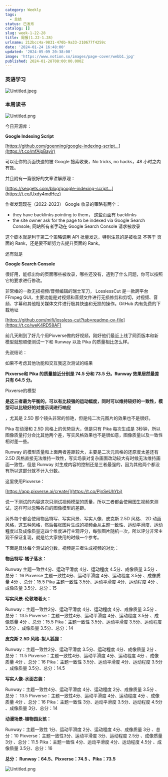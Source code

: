 ```yaml
---
category: Weekly
tags:
  - 总结
status: 已发布
catalog: []
slug: week-1-22-28
title: 周报(1.22-1.28)
urlname: 212bcc4a-9831-470b-9a33-210677f4259c
date: '2024-01-24 16:48:00'
updated: '2024-05-09 20:38:00'
image: 'https://www.notion.so/images/page-cover/webb1.jpg'
published: 2024-01-28T08:00:00.000Z
---
```


### 英语学习


![Untitled.jpeg](https://prod-files-secure.s3.us-west-2.amazonaws.com/5d24fe63-e567-4804-86f9-9fdc62e13082/13f89310-e18e-4344-b5f8-95c58ff07f1e/Untitled.jpeg?X-Amz-Algorithm=AWS4-HMAC-SHA256&X-Amz-Content-Sha256=UNSIGNED-PAYLOAD&X-Amz-Credential=ASIAZI2LB466UFZ3SMT7%2F20250227%2Fus-west-2%2Fs3%2Faws4_request&X-Amz-Date=20250227T053934Z&X-Amz-Expires=3600&X-Amz-Security-Token=IQoJb3JpZ2luX2VjEDYaCXVzLXdlc3QtMiJGMEQCIA2hStnHgvtEqkkiWhrkGSiRNb%2FR5ui2SjVMVqhr1%2FJEAiBqXHfL5R06g2VS539hGt%2FQxKmNCLfFmFAW22%2FbsGBddir%2FAwhuEAAaDDYzNzQyMzE4MzgwNSIMJhqVasCW0H%2FvXEpiKtwD9Zrxdu2SVdmnyPYrkmne1%2BikhimsA4ZVQy34Aq4dbC4XQBezCdenAXuBpncshGXRzh6hyCo3zUwsVQppS9JMrpp4GJ%2Fu%2BDkxfG7B%2FH5dlIR%2BeFCUDXT%2FediGPKa6giZT9g1xTnlPB2yNTbfSsD0FGxqJvxPV%2FYyl8RtyZSb2r32k4ttcHatwwZstgICTUou4BzU4GUT6dYVOAGmZkQ1yJtTGi5x2LY3jy10DlTxYmh7DpW%2B4a%2Fi%2FRqfFJQ14SgqcoubA3dLz5oIkVkeA3%2FK7nIPgYhZ793KI0PCuU9jKWKxnVVAqmmgXoZy29kMAlF2mJVMMM26OMY7mwYP1ROph%2B8Qhisy1ShbFuBI4ZDerH91a1zsEjGqWHuUYwkj%2BmU4DPITpBYDfvmS0nWGn0CMQklE8ljLsTfMCzThE2xG0jXjZz55%2FD6RBuUiQ235LtzmgFck1K3uVjOjHC8SLgHo%2BEI2%2FrXOw0nSv2ta8nT0RNPMzARXnMOMXvKEXhwkQQfVuc7123jhtnvNF0EF%2FGdct7ofMZ%2BzHLWbV9v7a4rW%2Bv%2BG%2FfNwtzgiOFY%2BvrC3wWVsr3arfQ3bxIxK1zE7nEbkk0ugd41XdS5u6uuH%2FGnYjqMtmxKivuTob1FpnKqYwy%2Bz%2FvQY6pgGWapYxxum25eV4hYfNu%2F2lGKnRFcM4t7JRI3%2FU6g9iQNiStWjwZbOyUMZzjjnDb96YkiiYbCce6UwNkPd%2FpFfR8lK9gTQZxJsQC0sQGYGkjL4oS0VsCwQNw8JEN1RkQyQU9gjuF7BL5J2nMqYzsDdV2hIuSIVj0rGKL%2BTHIjhfa6J7EgRWP2Pgh8kuJbMzfMFSscAd0KPqK4RsvBaZoWRnzq8tAXmj&X-Amz-Signature=63e617165001e71913529ca3f327e8df2775f41f7cff682580e184bc0bf12447&X-Amz-SignedHeaders=host&x-id=GetObject)


### 本周读书


![Untitled.png](https://prod-files-secure.s3.us-west-2.amazonaws.com/5d24fe63-e567-4804-86f9-9fdc62e13082/4230a01f-03e6-45a7-9f78-5892b7e77e85/Untitled.png?X-Amz-Algorithm=AWS4-HMAC-SHA256&X-Amz-Content-Sha256=UNSIGNED-PAYLOAD&X-Amz-Credential=ASIAZI2LB466UFZ3SMT7%2F20250227%2Fus-west-2%2Fs3%2Faws4_request&X-Amz-Date=20250227T053934Z&X-Amz-Expires=3600&X-Amz-Security-Token=IQoJb3JpZ2luX2VjEDYaCXVzLXdlc3QtMiJGMEQCIA2hStnHgvtEqkkiWhrkGSiRNb%2FR5ui2SjVMVqhr1%2FJEAiBqXHfL5R06g2VS539hGt%2FQxKmNCLfFmFAW22%2FbsGBddir%2FAwhuEAAaDDYzNzQyMzE4MzgwNSIMJhqVasCW0H%2FvXEpiKtwD9Zrxdu2SVdmnyPYrkmne1%2BikhimsA4ZVQy34Aq4dbC4XQBezCdenAXuBpncshGXRzh6hyCo3zUwsVQppS9JMrpp4GJ%2Fu%2BDkxfG7B%2FH5dlIR%2BeFCUDXT%2FediGPKa6giZT9g1xTnlPB2yNTbfSsD0FGxqJvxPV%2FYyl8RtyZSb2r32k4ttcHatwwZstgICTUou4BzU4GUT6dYVOAGmZkQ1yJtTGi5x2LY3jy10DlTxYmh7DpW%2B4a%2Fi%2FRqfFJQ14SgqcoubA3dLz5oIkVkeA3%2FK7nIPgYhZ793KI0PCuU9jKWKxnVVAqmmgXoZy29kMAlF2mJVMMM26OMY7mwYP1ROph%2B8Qhisy1ShbFuBI4ZDerH91a1zsEjGqWHuUYwkj%2BmU4DPITpBYDfvmS0nWGn0CMQklE8ljLsTfMCzThE2xG0jXjZz55%2FD6RBuUiQ235LtzmgFck1K3uVjOjHC8SLgHo%2BEI2%2FrXOw0nSv2ta8nT0RNPMzARXnMOMXvKEXhwkQQfVuc7123jhtnvNF0EF%2FGdct7ofMZ%2BzHLWbV9v7a4rW%2Bv%2BG%2FfNwtzgiOFY%2BvrC3wWVsr3arfQ3bxIxK1zE7nEbkk0ugd41XdS5u6uuH%2FGnYjqMtmxKivuTob1FpnKqYwy%2Bz%2FvQY6pgGWapYxxum25eV4hYfNu%2F2lGKnRFcM4t7JRI3%2FU6g9iQNiStWjwZbOyUMZzjjnDb96YkiiYbCce6UwNkPd%2FpFfR8lK9gTQZxJsQC0sQGYGkjL4oS0VsCwQNw8JEN1RkQyQU9gjuF7BL5J2nMqYzsDdV2hIuSIVj0rGKL%2BTHIjhfa6J7EgRWP2Pgh8kuJbMzfMFSscAd0KPqK4RsvBaZoWRnzq8tAXmj&X-Amz-Signature=796ce55ad303695e08df92f148ecf68700c026d77414c5c4ea7dca3d577a86d5&X-Amz-SignedHeaders=host&x-id=GetObject)


今日开源库：


**Google Indexing Script**


[https://github.com/goenning/google-indexing-script…](https://t.co/mfAipBayir)


可以让你的页面快速的被 Google 搜索收录，No tricks, no hacks，48 小时之内有效。

并且附有一篇很好的文章讲解原理：


[https://seogets.com/blog/google-indexing-script…](https://t.co/Uxdy4mdHez)


作者发现现在（2022-2023） Google 收录的策略有两个：

- they have backlinks pointing to them， 这些页面有 backlinks
- the site owner ask for the page to be indexed via Google Search Console; 网站所有者手动在 Google Search Console 请求被收录

这个脚本就是利于第二个策略调用 API 批量发送，特别注意的是被收录 不等于 页面的 Rank，还是要不断努力去提升页面的 Rank。

还有就是


**Google Search Console**


很好用，能标出你的页面哪些被收录，哪些还没有，遇到了什么问题，你可以按照它的要求进行修改。


非常棒的一款无损视频/音频编辑的瑞士军刀， LosslessCut 是一款跨平台 FFmpeg GUI，主要功能是对视频和音频文件进行无损修剪和剪切，对视频、音频、字幕和其他相关媒体文件进行极其快速和无损的操作。GitHub 内有免费的下载地址


[https://github.com/mifi/lossless-cut?tab=readme-ov-file](https://t.co/weK4RD58AF)


前几天刷到了好几个用Pixverse做的好视频，刚好他们最近上线了网页版本和新模型就想顺便测试一下和 Runway 以及 Pika 的质量相比怎么样。

先说结论：

如果不考虑其他功能和交互我这次测试的结果


**Pixverse和 Pika 的质量接近分别是 74.5 分和 73.5 分。Runway 效果居然最差只有 64.5 分。**


Pixverse的模型


**是这三者最为平衡的，可以有比较强的运动幅度，同时可以维持较好的一致性，模型可以比较好的对提示词进行响应**


，尤其是 2.5D 那个镜头非常的惊艳，但是纯二次元图片的效果也不是很好。

Pika 在动漫和 2.5D 风格上的优势巨大，但是只有 Pika 每次生成是 3秒钟，所以图像质量打分会比其他两个差，写实风格效果也不是很如意，图像质量以及一致性相对差一些。

Runway 的模型质量和上面两者差距较大，主要是二次元风格的还原度太差还有 2.5D 风格直接无法维持一致性，写实场景对复杂画面改动较大有时候无法维持画面一致性，但是 Runway 对生成内容的控制还是三者最强的，因为其他两个都没有所以这部分就不计入分数。

这里使用Pixverse：


[https://app.pixverse.ai/create/](https://t.co/PjnSeUhYbi)


说一下测试的内容这次只测试视频模型的质量，所以三者都会使用图生视频来测试，这样可以忽略各自的图像模型的差距。

另外每个都会使用物品特写、写实风景、写实人像、皮克斯 2.5D 风格、 2D 动画风格，这五种风格，然后每张图片生成的视频会从主题一致性、运动平滑度、运动程度以及成像质量这四个维度进行主观评分，每张图片随机一次，所以评分非常主观不保证复现，就是给大家使用的时候一个参考。

下面是具体每个测试的分数，视频是三者生成视频的对比：


**物品特写-橘子落水：**


Runway   主题一致性4分、运动平滑度 4分、运动程度 4.5分、成像质量 3.5分 、总分： 16
Pixverse 主题一致性4分、运动平滑度 4分、运动程度 3.5分 、成像质量 4分 、总分：15.5
Pika 主题一致性 3.5分、运动平滑度 4分、运动程度 4分 、成像质量 3.5分、总分：15


**写实风景-伦敦塔着火：**


Runway：主题一致性2分、运动平滑度 4分、运动程度 4分、成像质量 3.5分 、总分： 13.5
Pixverse：主题一致性4分、运动平滑度 4分、运动程度 3.5分 、成像质量 4分 、总分：15.5
Pika：主题一致性 3.5分、运动平滑度 3.5分、运动程度 3.5分 、成像质量 3.5分、总分：14


**皮克斯 2.5D 风格-拟人狐狸：**


Runway：主题一致性2分、运动平滑度 3.5分、运动程度 4分、成像质量 2分 、总分： 11.5
Pixverse：主题一致性4分、运动平滑度 4分、运动程度 4分 、成像质量 4分 、总分：16
Pika：主题一致性 3.5分、运动平滑度 4分、运动程度 3.5分 、成像质量 3.5分、总分：14.5


**写实人像-水面古装：**


Runway：主题一致性4分、运动平滑度 4分、运动程度 2分、成像质量 3.5分 、总分： 13.5
Pixverse：主题一致性4分、运动平滑度 4分、运动程度 4分 、成像质量 4分 、总分：16
Pika：主题一致性 3分、运动平滑度 3.5分、运动程度 4.5分 、成像质量 3分、总分：14


**动漫场景-植物园女孩：**


Runway：主题一致性 1分、运动平滑度 2分、运动程度 4分、成像质量 3分 、总分：10
Pixverse：主题一致性3分、运动平滑度 3分、运动程度 2.5分 、成像质量 3分 、总分：11.5
Pika：主题一致性 4分、运动平滑度 4分、运动程度 4.5分 、成像质量 3.5分、总分：16


**总分： Runway：64.5、Pixverse：74.5 、Pika：73.5**


![Untitled.png](https://prod-files-secure.s3.us-west-2.amazonaws.com/5d24fe63-e567-4804-86f9-9fdc62e13082/8e04e5ad-2b05-4144-8058-53bf010acfd3/Untitled.png?X-Amz-Algorithm=AWS4-HMAC-SHA256&X-Amz-Content-Sha256=UNSIGNED-PAYLOAD&X-Amz-Credential=ASIAZI2LB466UFZ3SMT7%2F20250227%2Fus-west-2%2Fs3%2Faws4_request&X-Amz-Date=20250227T053934Z&X-Amz-Expires=3600&X-Amz-Security-Token=IQoJb3JpZ2luX2VjEDYaCXVzLXdlc3QtMiJGMEQCIA2hStnHgvtEqkkiWhrkGSiRNb%2FR5ui2SjVMVqhr1%2FJEAiBqXHfL5R06g2VS539hGt%2FQxKmNCLfFmFAW22%2FbsGBddir%2FAwhuEAAaDDYzNzQyMzE4MzgwNSIMJhqVasCW0H%2FvXEpiKtwD9Zrxdu2SVdmnyPYrkmne1%2BikhimsA4ZVQy34Aq4dbC4XQBezCdenAXuBpncshGXRzh6hyCo3zUwsVQppS9JMrpp4GJ%2Fu%2BDkxfG7B%2FH5dlIR%2BeFCUDXT%2FediGPKa6giZT9g1xTnlPB2yNTbfSsD0FGxqJvxPV%2FYyl8RtyZSb2r32k4ttcHatwwZstgICTUou4BzU4GUT6dYVOAGmZkQ1yJtTGi5x2LY3jy10DlTxYmh7DpW%2B4a%2Fi%2FRqfFJQ14SgqcoubA3dLz5oIkVkeA3%2FK7nIPgYhZ793KI0PCuU9jKWKxnVVAqmmgXoZy29kMAlF2mJVMMM26OMY7mwYP1ROph%2B8Qhisy1ShbFuBI4ZDerH91a1zsEjGqWHuUYwkj%2BmU4DPITpBYDfvmS0nWGn0CMQklE8ljLsTfMCzThE2xG0jXjZz55%2FD6RBuUiQ235LtzmgFck1K3uVjOjHC8SLgHo%2BEI2%2FrXOw0nSv2ta8nT0RNPMzARXnMOMXvKEXhwkQQfVuc7123jhtnvNF0EF%2FGdct7ofMZ%2BzHLWbV9v7a4rW%2Bv%2BG%2FfNwtzgiOFY%2BvrC3wWVsr3arfQ3bxIxK1zE7nEbkk0ugd41XdS5u6uuH%2FGnYjqMtmxKivuTob1FpnKqYwy%2Bz%2FvQY6pgGWapYxxum25eV4hYfNu%2F2lGKnRFcM4t7JRI3%2FU6g9iQNiStWjwZbOyUMZzjjnDb96YkiiYbCce6UwNkPd%2FpFfR8lK9gTQZxJsQC0sQGYGkjL4oS0VsCwQNw8JEN1RkQyQU9gjuF7BL5J2nMqYzsDdV2hIuSIVj0rGKL%2BTHIjhfa6J7EgRWP2Pgh8kuJbMzfMFSscAd0KPqK4RsvBaZoWRnzq8tAXmj&X-Amz-Signature=db1cd28689979a6785ed5e3d8becf63f53b17ccc86d083e246736006c66a24f2&X-Amz-SignedHeaders=host&x-id=GetObject)

